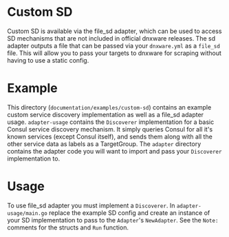# Custom SD
Custom SD is available via the file_sd adapter, which can be used to access SD mechanisms that are not 
included in official dnxware releases. The sd adapter outputs a file that can be passed via your `dnxware.yml` 
as a `file_sd` file. This will allow you to pass your targets to dnxware for scraping without having 
to use a static config.

# Example
This directory (`documentation/examples/custom-sd`) contains an example custom service discovery implementation
as well as a file_sd adapter usage. `adapter-usage` contains the `Discoverer` implementation for a basic Consul
service discovery mechanism. It simply queries Consul for all it's known services (except Consul itself), 
and sends them along with all the other service data as labels as a TargetGroup.
The `adapter` directory contains the adapter code you will want to import and pass your `Discoverer` 
implementation to.

# Usage
To use file_sd adapter you must implement a `Discoverer`. In `adapter-usage/main.go` replace the example 
SD config and create an instance of your SD implementation to pass to the `Adapter`'s `NewAdapter`. See the
`Note:` comments for the structs and `Run` function.